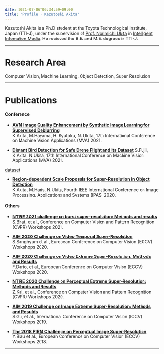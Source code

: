 ```yaml
---
date: 2021-07-06T06:34:59+09:00
title: 'Profile - Kazutoshi Akita'
---
```


Kazutoshi Akita is a Ph.D student at the Toyota Technological Institute, Japan (TTI-J), under the supervision of [Prof. Norimichi Ukita](https://www.toyota-ti.ac.jp/Lab/Denshi/iim/ukita/index.html) in [Intelligent Infomation Media](https://www.toyota-ti.ac.jp/Lab/Denshi/iim/index.html). He recieved the B.E. and M.E. degrees in TTI-J.

---

# Research Area
Computer Vision, Machine Learning, Object Detection, Super Resolution

---

# Publications
#### Conference

* [**AVM Image Quality Enhancement by Synthetic Image Learning for Supervised Deblurring**](https://ieeexplore.ieee.org/document/9511398)  
K.Akita, M.Hayama, H. Kyutoku, N. Ukita, 17th International Conference on Machine Vision Applications (MVA) 2021.

* [**Distant Bird Detection for Safe Drone Flight and its Dataset**](https://ieeexplore.ieee.org/document/9511386) 
S.Fujii, K.Akita, N.Ukita, 17th International Conference on Machine Vision Applications (MVA) 2021.

[dataset](https://github.com/kakitamedia/drone_dataset)

* [**Region-dependent Scale Proposals for Super-Resolution in Object Detection**](https://ieeexplore.ieee.org/abstract/document/9334961)  
K.Akita, M.Haris, N.Ukita, Fourth IEEE International Conference on Image Processing, Applications and Systems (IPAS) 2020.


#### Others
* [**NTIRE 2021 challenge on burst super-resolution: Methods and results**](https://openaccess.thecvf.com/content/CVPR2021W/NTIRE/html/Bhat_NTIRE_2021_Challenge_on_Burst_Super-Resolution_Methods_and_Results_CVPRW_2021_paper.html)  
S.Bhat, et al., Conference on Computer Vision and Pattern Recognition (CVPR) Workshops 2021.

* [**AIM 2020 Challenge on Video Temporal Super-Resolution**](https://arxiv.org/abs/2009.12987)  
S.Sanghyum et al., European Conference on Computer Vision (ECCV) Workshops 2020.

* [**AIM 2020 Challenge on Video Extreme Super-Resolution: Methods and Results**](https://arxiv.org/abs/2009.06290)  
F.Dario, et al., European Conference on Computer Vision (ECCV) Workshops 2020.

* [**NTIRE 2020 Challenge on Perceptual Extreme Super-Resolution: Methods and Results**](https://ieeexplore.ieee.org/abstract/document/9150605)  
Z.Kai, et al., Conference on Computer Vision and Pattern Recognition (CVPR) Workshops 2020.

* [**AIM 2019 Challenge on Image Extreme Super-Resolution: Methods and Resulds**](https://ieeexplore.ieee.org/abstract/document/9022627)  
S.Gu, et al., International Conference on Computer Vision (ICCV) Workshops 2019. 

* [**The 2018 PIRM Challenge on Perceptual Image Super-Resolution**](https://arxiv.org/abs/1809.07517)  
Y.Blau et al., European Conference on Computer Vision (ECCV) Workshops 2018.


---